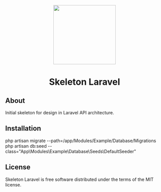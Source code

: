 <p align="center"><img height="188" width="198" src="https://botman.io/img/botman.png"></p>
<h1 align="center">Skeleton Laravel</h1>

## About

Initial skeleton for design in Laravel API architecture.

## Installation

php artisan migrate --path=/app/Modules/Example/Database/Migrations
php artisan db:seed --class="App\Modules\Example\Database\Seeds\DefaultSeeder"

## License

Skeleton Laravel is free software distributed under the terms of the MIT license.

